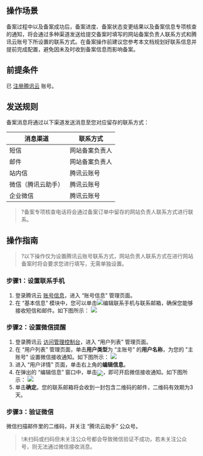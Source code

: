 ## 操作场景
备案过程中以及备案成功后，备案进度、备案状态变更结果以及备案信息专项核查的通知，将会通过多种渠道发送给提交备案时填写的网站备案负责人联系方式和腾讯云账号下所设置的联系方式。在备案操作前建议您参考本文档规划好联系信息并提前完成配置，避免因未及时收到备案信息而影响备案。

## 前提条件
已 [注册腾讯云](https://cloud.tencent.com/document/product/1263/46191) 账号。


## 发送规则
备案消息将通过以下渠道发送消息至您对应留存的联系方式：

| 消息渠道 | 联系方式 | 
|---------|---------|
|  短信  | 网站备案负责人 | 
|  邮件  | 网站备案负责人 | 
|  站内信  | 腾讯云账号 | 
|  微信（腾讯云助手）  | 腾讯云账号 | 
| 企业微信  | 腾讯云账号 | 

>?备案专项核查电话将会通过备案订单中留存的网站负责人联系方式进行联系。

## 操作指南
>?以下操作仅为设置腾讯云账号联系方式，网站负责人联系方式在进行网站备案时将会要求您进行填写，无需单独设置。

### 步骤1：设置联系手机
1. 登录腾讯云 [账号信息](https://console.cloud.tencent.com/developer)，进入 “账号信息” 管理页面。
2. 在 “基本信息” 模块中，您可以单击![](https://main.qcloudimg.com/raw/27a609b3326445fb543ee31882a73c88.png)编辑联系手机与联系邮箱，确保您能够接收短信和邮件。如下图所示：
![](https://main.qcloudimg.com/raw/f246b352df38b1521000517e5389f7e4.png)


### 步骤2：设置微信提醒
1. 登录腾讯云 [访问管理控制台](https://console.cloud.tencent.com/cam)，进入 “用户列表” 管理页面。
2. 在 “用户列表” 管理页面，单击**用户类型**为 “主账号” 的**用户名称**，为您的 "主账号" 设置微信接收通知。如下图所示：
![](https://main.qcloudimg.com/raw/7d689b9278d5712e6fa6ff46581ca049.png)
3. 进入 “用户详情” 页面，单击右上角的**编辑信息**。
4. 在弹出的 “编辑信息” 窗口中，单击<span ><img src="https://main.qcloudimg.com/raw/3e46d1b5a3578be94c9b5803006ffb7a.png" style="margin-bottom:-5px;"/></span>，即可开启微信接收通知。如下图所示：
![](https://main.qcloudimg.com/raw/11b81a3c760a96c9bed7b238708101cc.png)
5. 单击**确定**。您的联系邮箱将会收到一封包含二维码的邮件，二维码有效期为3天。

### 步骤3：验证微信
微信扫描邮件里的二维码，并关注 “腾讯云助手” 公众号。
>!未扫码或扫码但未关注公众号都会导致微信验证不成功，若未关注公众号，则无法通过微信接收消息。

